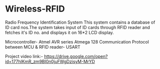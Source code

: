# Wireless-RFID
Radio Frequency Identification System 
This system contains a database of ID card nos.The system takes input of ID cards through RFID reader and fetches it's ID no. and  displays it on 16*2 LCD display.

Microcontroller- Atmel AVR series Atmega 128 
Communication Protocol between MCU & RFID reader- USART

Project video link:- https://drive.google.com/open?id=177hIKmR_zm9BI0n0juFWgDzisyM-MrYD
